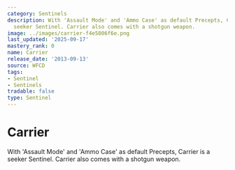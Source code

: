 ```yaml
---
category: Sentinels
description: With 'Assault Mode' and 'Ammo Case' as default Precepts, Carrier is a
  seeker Sentinel. Carrier also comes with a shotgun weapon.
image: ../images/carrier-f4e5806f6e.png
last_updated: '2025-09-17'
mastery_rank: 0
name: Carrier
release_date: '2013-09-13'
source: WFCD
tags:
- Sentinel
- Sentinels
tradable: false
type: Sentinel
---
```


# Carrier

With 'Assault Mode' and 'Ammo Case' as default Precepts, Carrier is a seeker Sentinel. Carrier also comes with a shotgun weapon.

